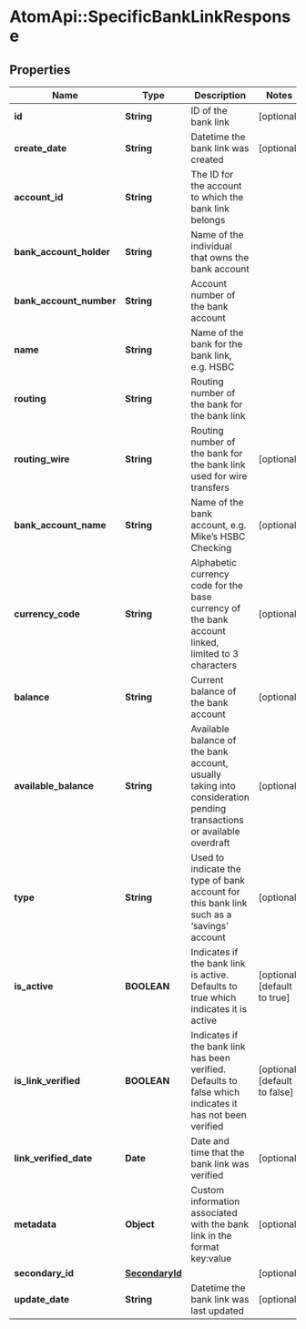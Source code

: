 # AtomApi::SpecificBankLinkResponse

## Properties
Name | Type | Description | Notes
------------ | ------------- | ------------- | -------------
**id** | **String** | ID of the bank link | [optional] 
**create_date** | **String** | Datetime the bank link was created | [optional] 
**account_id** | **String** | The ID for the account to which the bank link belongs | 
**bank_account_holder** | **String** | Name of the individual that owns the bank account | 
**bank_account_number** | **String** | Account number of the bank account | 
**name** | **String** | Name of the bank for the bank link, e.g. HSBC | 
**routing** | **String** | Routing number of the bank for the bank link | 
**routing_wire** | **String** | Routing number of the bank for the bank link used for wire transfers | [optional] 
**bank_account_name** | **String** | Name of the bank account, e.g. Mike’s HSBC Checking | [optional] 
**currency_code** | **String** | Alphabetic currency code for the base currency of the bank account linked, limited to 3 characters | [optional] 
**balance** | **String** | Current balance of the bank account | [optional] 
**available_balance** | **String** | Available balance of the bank account, usually taking into consideration pending transactions or available overdraft | [optional] 
**type** | **String** | Used to indicate the type of bank account for this bank link such as a ‘savings’ account | [optional] 
**is_active** | **BOOLEAN** | Indicates if the bank link is active. Defaults to true which indicates it is active | [optional] [default to true]
**is_link_verified** | **BOOLEAN** | Indicates if the bank link has been verified. Defaults to false which indicates it has not been verified | [optional] [default to false]
**link_verified_date** | **Date** | Date and time that the bank link was verified | [optional] 
**metadata** | **Object** | Custom information associated with the bank link in the format key:value | [optional] 
**secondary_id** | [**SecondaryId**](SecondaryId.md) |  | [optional] 
**update_date** | **String** | Datetime the bank link was last updated | [optional] 


